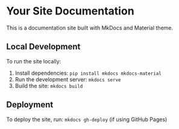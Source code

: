 # Your Site Documentation

This is a documentation site built with MkDocs and Material theme.

## Local Development

To run the site locally:

1. Install dependencies: `pip install mkdocs mkdocs-material`
2. Run the development server: `mkdocs serve`
3. Build the site: `mkdocs build`

## Deployment

To deploy the site, run: `mkdocs gh-deploy` (if using GitHub Pages)